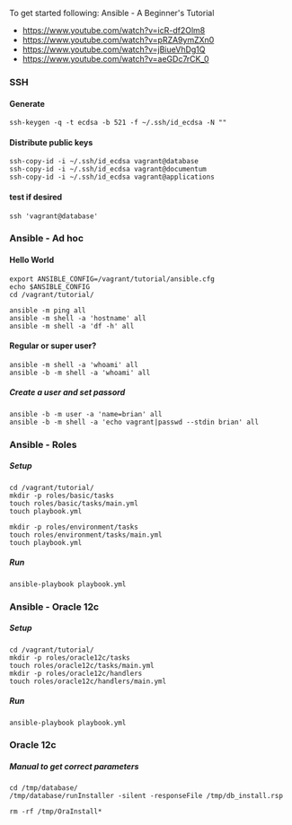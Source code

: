 
To get started following: Ansible - A Beginner's Tutorial

- https://www.youtube.com/watch?v=icR-df2Olm8
- https://www.youtube.com/watch?v=pRZA9ymZXn0
- https://www.youtube.com/watch?v=jBiueVhDg1Q
- https://www.youtube.com/watch?v=aeGDc7rCK_0

### SSH
#### Generate
    ssh-keygen -q -t ecdsa -b 521 -f ~/.ssh/id_ecdsa -N ""
    
#### Distribute public keys
    ssh-copy-id -i ~/.ssh/id_ecdsa vagrant@database
    ssh-copy-id -i ~/.ssh/id_ecdsa vagrant@documentum
    ssh-copy-id -i ~/.ssh/id_ecdsa vagrant@applications

#### test if desired
    ssh 'vagrant@database'
  
### Ansible - Ad hoc
#### Hello World

    export ANSIBLE_CONFIG=/vagrant/tutorial/ansible.cfg
    echo $ANSIBLE_CONFIG
    cd /vagrant/tutorial/

    ansible -m ping all
    ansible -m shell -a 'hostname' all
    ansible -m shell -a 'df -h' all

#### Regular or super user?

    ansible -m shell -a 'whoami' all
    ansible -b -m shell -a 'whoami' all

##### Create a user and set passord

    ansible -b -m user -a 'name=brian' all
    ansible -b -m shell -a 'echo vagrant|passwd --stdin brian' all
   
### Ansible - Roles
##### Setup

    cd /vagrant/tutorial/
    mkdir -p roles/basic/tasks
    touch roles/basic/tasks/main.yml
    touch playbook.yml

    mkdir -p roles/environment/tasks
    touch roles/environment/tasks/main.yml
    touch playbook.yml
    
##### Run
    ansible-playbook playbook.yml

### Ansible - Oracle 12c
##### Setup

    cd /vagrant/tutorial/
    mkdir -p roles/oracle12c/tasks
    touch roles/oracle12c/tasks/main.yml
    mkdir -p roles/oracle12c/handlers
    touch roles/oracle12c/handlers/main.yml
    
    
##### Run
    ansible-playbook playbook.yml

### Oracle 12c
##### Manual to get correct parameters
    cd /tmp/database/
    /tmp/database/runInstaller -silent -responseFile /tmp/db_install.rsp
    
    rm -rf /tmp/OraInstall*
